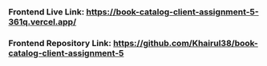 ### Frontend Live Link: https://book-catalog-client-assignment-5-361q.vercel.app/

### Frontend Repository Link: https://github.com/Khairul38/book-catalog-client-assignment-5
